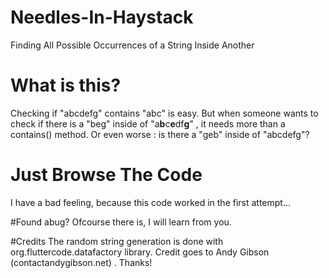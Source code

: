 # Needles-In-Haystack
Finding All Possible Occurrences of a String Inside Another


# What is this?
Checking if "abcdefg" contains "abc" is easy. 
But when someone wants to check if there is a "beg" inside of "a**b**c**e**df**g**" , it needs more than a contains() method.
Or even worse : is there a "geb" inside of "abcdefg"? 

# Just Browse The Code
I have a bad feeling, because this code worked in the first attempt...

#Found abug?
Ofcourse there is, I will learn from you.

#Credits
The random string generation is done with org.fluttercode.datafactory library. Credit goes to Andy Gibson	(contact<at>andygibson.net) . Thanks!
